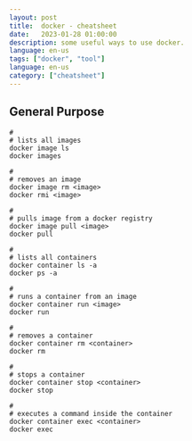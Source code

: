 ```yaml
---
layout: post
title:  docker - cheatsheet
date:   2023-01-28 01:00:00
description: some useful ways to use docker.
language: en-us
tags: ["docker", "tool"]
language: en-us
category: ["cheatsheet"]
---
```

## General Purpose

~~~ shell
#
# lists all images
docker image ls		
docker images
~~~
~~~ shell
#
# removes an image
docker image rm <image>		
docker rmi <image>
~~~
~~~ shell
#
# pulls image from a docker registry
docker image pull <image>		
docker pull
~~~
~~~ shell
#
# lists all containers
docker container ls -a		
docker ps -a
~~~
~~~ shell
#
# runs a container from an image
docker container run <image>	
docker run
~~~
~~~ shell
#
# removes a container 
docker container rm <container>	
docker rm
~~~
~~~ shell
#
# stops a container
docker container stop <container>		
docker stop
~~~
~~~ shell
#
# executes a command inside the container
docker container exec <container>	 	
docker exec
~~~